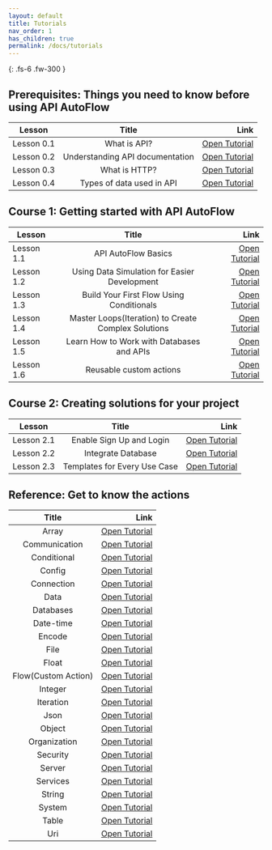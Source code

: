 ```yaml
---
layout: default
title: Tutorials
nav_order: 1
has_children: true
permalink: /docs/tutorials
---
```

{: .fs-6 .fw-300 }


## Prerequisites:  Things you need to know before using API AutoFlow

| Lesson        | Title           | Link  |
| ------------- |:-------------:| -----:|
| Lesson 0.1  | What is API?  | [Open Tutorial](https://docs.apiautoflow.com/docs/tutorials/prerequisites/lesson-1-what-is-api) |
| Lesson 0.2  | Understanding API documentation | [Open Tutorial](https://docs.apiautoflow.com/docs/tutorials/prerequisites/lesson-2-understanding-api-documentations) |
| Lesson 0.3  | What is HTTP? | [Open Tutorial](https://docs.apiautoflow.com/docs/tutorials/prerequisites/lesson-3-what-is-http) |
| Lesson 0.4  | Types of data used in API  | [Open Tutorial](https://docs.apiautoflow.com/docs/tutorials/prerequisites/lesson-4-types-of-data-used-in-api) |


## Course 1:  Getting started with API AutoFlow

| Lesson       | Title           | Link  |
| ------------- |:-------------:| -----:|
| Lesson 1.1  | API AutoFlow Basics  | [Open Tutorial](https://docs.apiautoflow.com/docs/tutorials/course-1-basics/lesson-1-api-autoflow-basics) |
| Lesson 1.2  | Using Data Simulation for Easier Development | [Open Tutorial](https://docs.apiautoflow.com/docs/tutorials/course-1-basics/lesson-2-using-data-simulation-for-easier-development) |
| Lesson 1.3  | Build Your First Flow Using Conditionals | [Open Tutorial](https://docs.apiautoflow.com/docs/tutorials/course-1-basics/lesson-3-build-your-first-flow-using-conditionals) |
| Lesson 1.4  | Master Loops(Iteration) to Create Complex Solutions | [Open Tutorial](https://docs.apiautoflow.com/docs/tutorials/course-1-basics/lesson-4-master-loops-iterations-to-create-complex-solutions) |
| Lesson 1.5  | Learn How to Work with Databases and APIs | [Open Tutorial](https://docs.apiautoflow.com/docs/tutorials/course-1-basics/lesson-5-learn-how-to-work-with-databases-and-apis) |
| Lesson 1.6  | Reusable custom actions | [Open Tutorial](https://docs.apiautoflow.com/docs/tutorials/course-1-basics/lesson-6-reusable-custom-actions) |


## Course 2: Creating solutions for your project

| Lesson        | Title           | Link  |
| ------------- |:-------------:| -----:|
| Lesson 2.1  | Enable Sign Up and Login  | [Open Tutorial](https://docs.apiautoflow.com/docs/tutorials/course-2-creating-solutions/lesson-1-enable-signup-and-login) |
| Lesson 2.2  | Integrate Database  | [Open Tutorial](https://docs.apiautoflow.com/docs/tutorials/course-2-creating-solutions/lesson-2-integrate-database) |
| Lesson 2.3  | Templates for Every Use Case  | [Open Tutorial](https://docs.apiautoflow.com/docs/tutorials/course-2-creating-solutions/lesson-3-templates-for-every-use-case) |


## Reference:  Get to know the actions

| Title           | Link  |
|:-------------:| -----:|
| Array  | [Open Tutorial](https://docs.apiautoflow.com/docs/actions/array) |
| Communication | [Open Tutorial](https://docs.apiautoflow.com/docs/actions/communication) |
| Conditional | [Open Tutorial](https://docs.apiautoflow.com/docs/actions/conditional) |
| Config | [Open Tutorial](https://docs.apiautoflow.com/docs/actions/config) |
| Connection | [Open Tutorial](https://docs.apiautoflow.com/docs/actions/connection) |
| Data | [Open Tutorial](https://docs.apiautoflow.com/docs/actions/data) |
| Databases | [Open Tutorial](https://docs.apiautoflow.com/docs/actions/databases) |
| Date-time | [Open Tutorial](https://docs.apiautoflow.com/docs/actions/date-time) |
| Encode | [Open Tutorial](https://docs.apiautoflow.com/docs/actions/encode) |
| File | [Open Tutorial](https://docs.apiautoflow.com/docs/actions/file) |
| Float | [Open Tutorial](https://docs.apiautoflow.com/docs/actions/float) |
| Flow(Custom Action) | [Open Tutorial](https://docs.apiautoflow.com/docs/actions/custom-action) |
| Integer | [Open Tutorial](https://docs.apiautoflow.com/docs/actions/integer) |
| Iteration | [Open Tutorial](https://docs.apiautoflow.com/docs/actions/itegration) |
| Json | [Open Tutorial](https://docs.apiautoflow.com/docs/actions/json) |
| Object | [Open Tutorial](https://docs.apiautoflow.com/docs/actions/object) |
| Organization | [Open Tutorial](https://docs.apiautoflow.com/docs/actions/organization) |
| Security | [Open Tutorial](https://docs.apiautoflow.com/docs/actions/security) |
| Server | [Open Tutorial](https://docs.apiautoflow.com/docs/actions/server) |
| Services | [Open Tutorial](https://docs.apiautoflow.com/docs/actions/services) |
| String | [Open Tutorial](https://docs.apiautoflow.com/docs/actions/string) |
| System | [Open Tutorial](https://docs.apiautoflow.com/docs/actions/system) |
| Table | [Open Tutorial](https://docs.apiautoflow.com/docs/actions/table) |
| Uri | [Open Tutorial](https://docs.apiautoflow.com/docs/actions/uri) |



